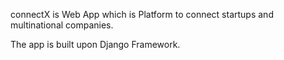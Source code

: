 connectX is Web App which is Platform to connect startups and multinational companies.

The app is built upon Django Framework.
